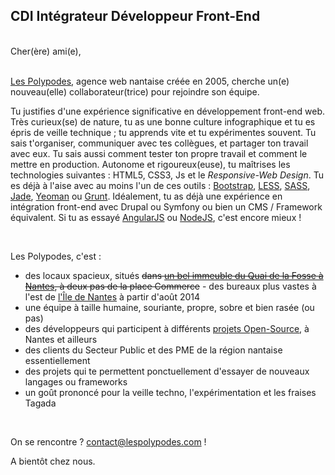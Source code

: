 ## CDI Intégrateur Développeur Front-End
<br>
Cher(ère) ami(e),
<br><br>


[Les Polypodes](http://www.lespolypodes.com), agence web nantaise créée en 2005, cherche un(e) nouveau(elle) collaborateur(trice) pour rejoindre son équipe.

Tu justifies d'une expérience significative en développement front-end web. Très curieux(se) de nature, tu as une bonne culture infographique et tu es épris de veille technique ; tu apprends vite et tu expérimentes souvent. Tu sais t'organiser, communiquer avec tes collègues, et partager ton travail avec eux. Tu sais aussi comment tester ton propre travail et comment le mettre en production. Autonome et rigoureux(euse), tu maîtrises les technologies suivantes : HTML5, CSS3, Js et le _Responsive-Web Design_. Tu es déjà à l'aise avec au moins l'un de ces outils : [Bootstrap](http://getbootstrap.com/), [LESS](http://lesscss.org/), [SASS](http://sass-lang.com/), [Jade](http://jade-lang.com/), [Yeoman](http://yeoman.io/) ou [Grunt](http://gruntjs.com/). Idéalement, tu as déjà une expérience en intégration front-end avec Drupal ou Symfony ou bien un CMS / Framework équivalent. Si tu as essayé [AngularJS](http://angularjs.org) ou [NodeJS](http://nodejs.org), c'est encore mieux !

<br>

Les Polypodes, c'est :

* des locaux spacieux, situés ~~dans [un bel immeuble du Quai de la Fosse à Nantes](http://goo.gl/maps/Y1J4a), à deux pas de la place Commerce~~ - des bureaux plus vastes à l'est de [l'Île de Nantes](http://www.iledenantes.com/fr/) à partir d'août 2014
* une équipe à taille humaine, souriante, propre, sobre et bien rasée (ou pas)
* des développeurs qui participent à différents [projets Open-Source](https://github.com/polypodes), à Nantes et ailleurs
* des clients du Secteur Public et des PME de la région nantaise essentiellement
* des projets qui te permettent ponctuellement d'essayer de nouveaux langages ou frameworks
* un goût prononcé pour la veille techno, l'expérimentation et les fraises Tagada

<br>

On se rencontre ? contact@lespolypodes.com !

A bientôt chez nous.
